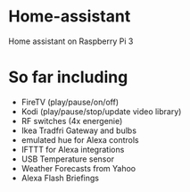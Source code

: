# Home-assistant
Home assistant on Raspberry Pi 3
# So far including 
* FireTV (play/pause/on/off)
* Kodi (play/pause/stop/update video library)
* RF switches (4x energenie)
* Ikea Tradfri Gateway and bulbs
* emulated hue for Alexa controls
* IFTTT for Alexa integrations
* USB Temperature sensor
* Weather Forecasts from Yahoo
* Alexa Flash Briefings
